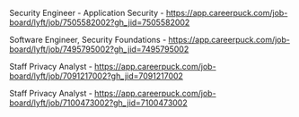 Security Engineer - Application Security - https://app.careerpuck.com/job-board/lyft/job/7505582002?gh_jid=7505582002

Software Engineer, Security Foundations - https://app.careerpuck.com/job-board/lyft/job/7495795002?gh_jid=7495795002

Staff Privacy Analyst - https://app.careerpuck.com/job-board/lyft/job/7091217002?gh_jid=7091217002

Staff Privacy Analyst - https://app.careerpuck.com/job-board/lyft/job/7100473002?gh_jid=7100473002

